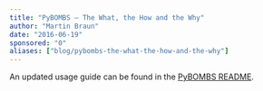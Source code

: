 ```yaml
---
title: "PyBOMBS – The What, the How and the Why"
author: "Martin Braun"
date: "2016-06-19"
sponsored: "0"
aliases: ["blog/pybombs-the-what-the-how-and-the-why"]
---
```


An updated usage guide can be found in the [PyBOMBS README](https://github.com/gnuradio/pybombs#pybombs).
